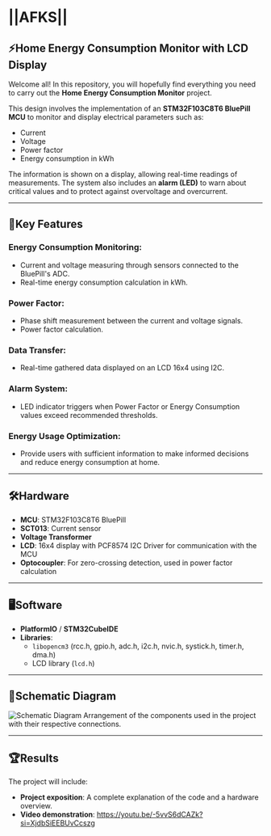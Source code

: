 # ||AFKS||

## ⚡Home Energy Consumption Monitor with LCD Display

Welcome all! In this repository, you will hopefully find everything you need to carry out the **Home Energy Consumption Monitor** project. 

This design involves the implementation of an **STM32F103C8T6 BluePill MCU** to monitor and display electrical parameters such as:
- Current
- Voltage
- Power factor
- Energy consumption in kWh  

The information is shown on a display, allowing real-time readings of measurements. The system also includes an **alarm (LED)** to warn about critical values and to protect against overvoltage and overcurrent.

---

## 🚀Key Features

### Energy Consumption Monitoring:
- Current and voltage measuring through sensors connected to the BluePill's ADC.
- Real-time energy consumption calculation in kWh.

### Power Factor:
- Phase shift measurement between the current and voltage signals.
- Power factor calculation.

### Data Transfer:
- Real-time gathered data displayed on an LCD 16x4 using I2C.

### Alarm System:
- LED indicator triggers when Power Factor or Energy Consumption values exceed recommended thresholds.

### Energy Usage Optimization:
- Provide users with sufficient information to make informed decisions and reduce energy consumption at home.

---

## :hammer_and_wrench:Hardware

- **MCU**: STM32F103C8T6 BluePill  
- **SCT013**: Current sensor  
- **Voltage Transformer**  
- **LCD**: 16x4 display with PCF8574 I2C Driver for communication with the MCU  
- **Optocoupler**: For zero-crossing detection, used in power factor calculation  

---

## :desktop_computer:Software

- **PlatformIO** / **STM32CubeIDE**  
- **Libraries**:  
  - `libopencm3` (rcc.h, gpio.h, adc.h, i2c.h, nvic.h, systick.h, timer.h, dma.h)  
  - LCD library (`lcd.h`)  

---

## :electric_plug:Schematic Diagram

![Schematic Diagram](https://github.com/user-attachments/assets/85041b3e-340c-4535-aa57-fe148c72804a)
Arrangement of the components used in the project with their respective connections.

---

## :trophy:Results

The project will include:
- **Project exposition**: A complete explanation of the code and a hardware overview.  
- **Video demonstration**: https://youtu.be/-5vvS6dCAZk?si=XjdbSiEEBUvCcszg
